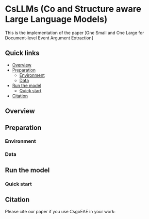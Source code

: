 # CsLLMs (**C**o and **S**tructure aware Large Language Models)
This is the implementation of the paper [One Small and One Large for Document-level Event Argument Extraction]


## Quick links

* [Overview](#overview)
* [Preparation](#preparation)
  * [Environment](#environment)
  * [Data](#data)
* [Run the model](#run-lm-bff)
  * [Quick start](#quick-start)
* [Citation](#citation)

## Overview


## Preparation

### Environment


### Data


## Run the model

### Quick start




## Citation
Please cite our paper if you use CsgoEAE in your work:
```bibtex

```
